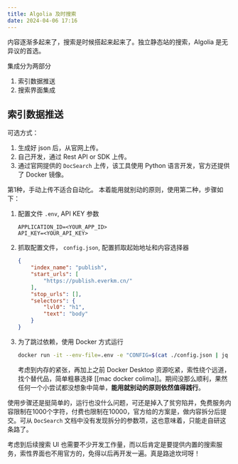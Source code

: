 ```yaml
---
title: Algolia 及时搜索
date: 2024-04-06 17:16
---
```


内容逐渐多起来了，搜索是时候搭起来起来了。独立静态站的搜索，Algolia 是无异议的首选。

集成分为两部分
1. 索引数据推送
2. 搜索界面集成

## 索引数据推送

可选方式：
1. 生成好 json 后，从官网上传。
2. 自己开发，通过 Rest API or SDK 上传。
3. 通过官网提供的 `DocSearch` 上传，该工具使用 Python 语言开发，官方还提供了 Docker 镜像。

第1种，手动上传不适合自动化。
本着能用就别动的原则，使用第二种，步骤如下：
1. 配置文件 `.env`, API KEY 参数

    ```
    APPLICATION_ID=<YOUR_APP_ID>
    API_KEY=<YOUR_API_KEY>
    ```

2. 抓取配置文件， `config.json`, 配置抓取起始地址和内容选择器

    ```json
    {
        "index_name": "publish",
        "start_urls": [
            "https://publish.everkm.cn/"
        ],
        "stop_urls": [],
        "selectors": {
            "lvl0": "h1",
            "text": "body"
        }
    }
    ```

3. 为了跳过依赖，使用 Docker 方式运行
    ```bash
    docker run -it --env-file=.env -e "CONFIG=$(cat ./config.json | jq -r tostring)" algolia/docsearch-scraper
    ```

    考虑到内存的紧张，再加上之前 Docker Desktop 资源吃紧，索性绕个远道，找个替代品，简单粗暴选择 [[mac docker colima]]。期间没那么顺利，果然任何一个小尝试都没想象中简单，**能用就别动的原则依然值得践行**。

使用步骤还是挺简单的，运行也没什么问题，可还是掉入了贫穷陷井，免费服务内容限制在1000个字符，付费也限制在10000，官方给的方案是，做内容拆分后提交。可从 `DocSearch` 文档中没有发现拆分的参数项，这也意味着，只能走自研这条路了。

考虑到后续搜索 UI 也需要不少开发工作量，而以后肯定是要提供内置的搜索服务，索性界面也不用官方的，免得以后再开发一遍。真是路途坎坷呀！